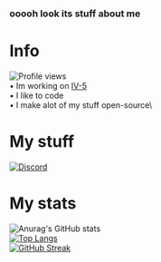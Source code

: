 ### ooooh look its stuff about me

# Info
![Profile views](https://gpvc.arturio.dev/WalkerOfDarkness)\
• Im working on [IV-5](https://github.com/WalkerOfDarkness/IV-5)\
• I like to code\
• I make alot of my stuff open-source\

# My stuff
<a href="https://discord.gg/cutSU3gXgJ" rel="nofollow"><img src="https://camo.githubusercontent.com/3f990cfefb64f13d28397fe586c3aa38a81fde585de479205d63c79363ebe07a/68747470733a2f2f696d672e736869656c64732e696f2f62616467652f446973636f72642d3732383944413f7374796c653d666f722d7468652d6261646765266c6f676f3d646973636f7264266c6f676f436f6c6f723d7768697465" alt="Discord" data-canonical-src="https://img.shields.io/badge/Discord-7289DA?style=for-the-badge&amp;logo=discord&amp;logoColor=white" style="max-width: 100%;"></a>

# My stats
![Anurag's GitHub stats](https://github-readme-stats.vercel.app/api?username=WalkerOfDarkness&show_icons=true&theme=tokyonight&hide_border=false&show_icons=true)\
[![Top Langs](https://github-readme-stats.vercel.app/api/top-langs/?username=WalkerOfDarkness&layout=compact&theme=tokyonight&hide_border=false)](https://github.com/anuraghazra/github-readme-stats)\
[![GitHub Streak](http://github-readme-streak-stats.herokuapp.com?user=WalkerOfDarkness&theme=tokyonight&date_format=j%20M%5B%20Y%5D&stroke=DD2727&sideLabels=DD2727&currStreakLabel=DD0C00&fire=6531FF)](https://git.io/streak-stats)


<!-- <a href="https://discord.gg/cutSU3gXgJ" target="blank"><img align="center" src="https://cdn.jsdelivr.net/npm/simple-icons@3.0.1/icons/discord.svg" alt="" height="30" width="40" /></a>
</p>
 -->

